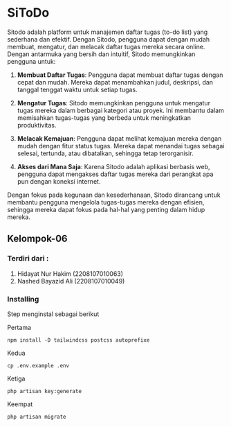 # SiToDo

Sitodo adalah platform untuk manajemen daftar tugas (to-do list) yang sederhana dan efektif. Dengan Sitodo, pengguna dapat dengan mudah membuat, mengatur, dan melacak daftar tugas mereka secara online. Dengan antarmuka yang bersih dan intuitif, Sitodo memungkinkan pengguna untuk:

1. **Membuat Daftar Tugas**: Pengguna dapat membuat daftar tugas dengan cepat dan mudah. Mereka dapat menambahkan judul, deskripsi, dan tanggal tenggat waktu untuk setiap tugas.

2. **Mengatur Tugas**: Sitodo memungkinkan pengguna untuk mengatur tugas mereka dalam berbagai kategori atau proyek. Ini membantu dalam memisahkan tugas-tugas yang berbeda untuk meningkatkan produktivitas.

3. **Melacak Kemajuan**: Pengguna dapat melihat kemajuan mereka dengan mudah dengan fitur status tugas. Mereka dapat menandai tugas sebagai selesai, tertunda, atau dibatalkan, sehingga tetap terorganisir.

4. **Akses dari Mana Saja**: Karena Sitodo adalah aplikasi berbasis web, pengguna dapat mengakses daftar tugas mereka dari perangkat apa pun dengan koneksi internet.

Dengan fokus pada kegunaan dan kesederhanaan, Sitodo dirancang untuk membantu pengguna mengelola tugas-tugas mereka dengan efisien, sehingga mereka dapat fokus pada hal-hal yang penting dalam hidup mereka.

## Kelompok-06

### Terdiri dari :

1. Hidayat Nur Hakim (2208107010063)
2. Nashed Bayazid Ali (2208107010049)

### Installing

Step menginstal sebagai berikut

Pertama

    npm install -D tailwindcss postcss autoprefixe

Kedua

    cp .env.example .env

Ketiga

    php artisan key:generate

Keempat

    php artisan migrate


